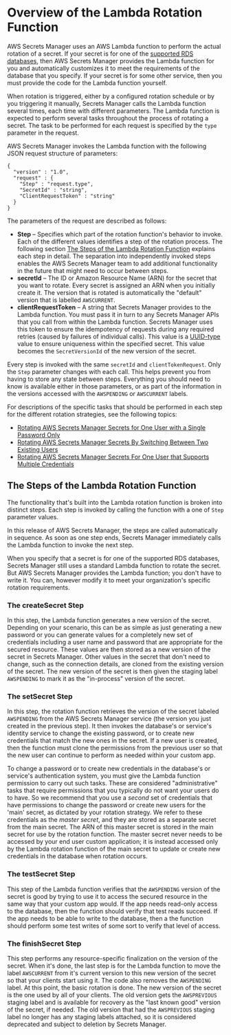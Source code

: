 # Overview of the Lambda Rotation Function<a name="rotating-secrets-lambda-function-overview"></a>

AWS Secrets Manager uses an AWS Lambda function to perform the actual rotation of a secret\. If your secret is for one of the [supported RDS databases](intro.md#full-rotation-support), then AWS Secrets Manager provides the Lambda function for you and automatically customizes it to meet the requirements of the database that you specify\. If your secret is for some other service, then you must provide the code for the Lambda function yourself\.

When rotation is triggered, either by a configured rotation schedule or by you triggering it manually, Secrets Manager calls the Lambda function several times, each time with different parameters\. The Lambda function is expected to perform several tasks throughout the process of rotating a secret\. The task to be performed for each request is specified by the `type` parameter in the request\.

AWS Secrets Manager invokes the Lambda function with the following JSON request structure of parameters:

```
{
  "version" : "1.0",
  "request" : {
    "Step" : "request.type",
    "SecretId" : "string",
    "ClientRequestToken" : "string"
  }
}
```

The parameters of the request are described as follows:
+ **Step** – Specifies which part of the rotation function's behavior to invoke\. Each of the different values identifies a step of the rotation process\. The following section [The Steps of the Lambda Rotation Function](#rotation-explanation-of-steps) explains each step in detail\. The separation into independently invoked steps enables the AWS Secrets Manager team to add additional functionality in the future that might need to occur between steps\.
+ **secretId** – The ID or Amazon Resource Name \(ARN\) for the secret that you want to rotate\. Every secret is assigned an ARN when you initially create it\. The version that is rotated is automatically the "default" version that is labelled `AWSCURRENT`\.
+ **clientRequestToken** – A string that Secrets Manager provides to the Lambda function\. You must pass it in turn to any Secrets Manager APIs that you call from within the Lambda function\. Secrets Manager uses this token to ensure the idempotency of requests during any required retries \(caused by failures of individual calls\)\. This value is a [UUID\-type](https://wikipedia.org/wiki/Universally_unique_identifier) value to ensure uniqueness within the specified secret\. This value becomes the `SecretVersionId` of the new version of the secret\.

Every step is invoked with the same `secretId` and `clientTokenRequest`\. Only the `Step` parameter changes with each call\. This helps prevent you from having to store any state between steps\. Everything you should need to know is available either in those parameters, or as part of the information in the versions accessed with the `AWSPENDING` or `AWSCURRENT` labels\.

For descriptions of the specific tasks that should be performed in each step for the different rotation strategies, see the following topics:
+ [Rotating AWS Secrets Manager Secrets for One User with a Single Password Only](rotating-secrets-one-user-one-password.md)
+ [Rotating AWS Secrets Manager Secrets By Switching Between Two Existing Users](rotating-secrets-two-users.md)
+ [Rotating AWS Secrets Manager Secrets For One User that Supports Multiple Credentials](rotating-secrets-one-user-multiple-passwords.md)

## The Steps of the Lambda Rotation Function<a name="rotation-explanation-of-steps"></a>

The functionality that's built into the Lambda rotation function is broken into distinct steps\. Each step is invoked by calling the function with a one of `Step` parameter values\.

In this release of AWS Secrets Manager, the steps are called automatically in sequence\. As soon as one step ends, Secrets Manager immediately calls the Lambda function to invoke the next step\. 

When you specify that a secret is for one of the supported RDS databases, Secrets Manager still uses a standard Lambda function to rotate the secret\. But AWS Secrets Manager provides the Lambda function; you don't have to write it\. You can, however modify it to meet your organization's specific rotation requirements\.

### The createSecret Step<a name="phase-makesecret"></a>

In this step, the Lambda function generates a new version of the secret\. Depending on your scenario, this can be as simple as just generating a new password or you can generate values for a completely new set of credentials including a user name and password that are appropriate for the secured resource\. These values are then stored as a new version of the secret in Secrets Manager\. Other values in the secret that don't need to change, such as the connection details, are cloned from the existing version of the secret\. The new version of the secret is then given the staging label `AWSPENDING` to mark it as the "in\-process" version of the secret\.

### The setSecret Step<a name="phase-setsecret"></a>

In this step, the rotation function retrieves the version of the secret labeled `AWSPENDING` from the AWS Secrets Manager service \(the version you just created in the previous step\)\. It then invokes the database's or service's identity service to change the existing password, or to create new credentials that match the new ones in the secret\. If a new user is created, then the function must clone the permissions from the previous user so that the new user can continue to perform as needed within your custom app\. 

To change a password or to create new credentials in the database's or service's authentication system, you must give the Lambda function permission to carry out such tasks\. These are considered "administrative" tasks that require permissions that you typically do not want your users do to have\. So we recommend that you use a *second* set of credentials that have permissions to change the password or create new users for the 'main' secret, as dictated by your rotation strategy\. We refer to these credentials as the *master secret*, and they are stored as a separate secret from the main secret\. The ARN of this master secret is stored in the main secret for use by the rotation function\. The master secret never needs to be accessed by your end user custom application; it is instead accessed only by the Lambda rotation function of the main secret to update or create new credentials in the database when rotation occurs\.

### The testSecret Step<a name="phase-verifysecret"></a>

This step of the Lambda function verifies that the `AWSPENDING` version of the secret is good by trying to use it to access the secured resource in the same way that your custom app would\. If the app needs read\-only access to the database, then the function should verify that test reads succeed\. If the app needs to be able to write to the database, then a the function should perform some test writes of some sort to verify that level of access\.

### The finishSecret Step<a name="phase-finishsecret"></a>

This step performs any resource\-specific finalization on the version of the secret\. When it's done, the last step is for the Lambda function to move the label `AWSCURRENT` from it's current version to this new version of the secret so that your clients start using it\. The code also removes the `AWSPENDING` label\. At this point, the basic rotation is done\. The new version of the secret is the one used by all of your clients\. The old version gets the `AWSPREVIOUS` staging label and is available for recovery as the "last known good" version of the secret, if needed\. The old version that had the `AWSPREVIOUS` staging label no longer has any staging labels attached, so it is considered deprecated and subject to deletion by Secrets Manager\.

### <a name="phase-expiresecret"></a>